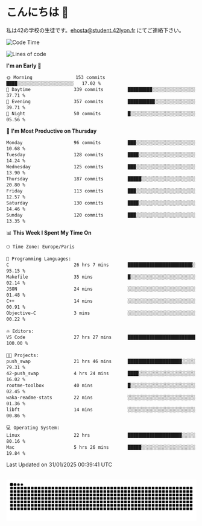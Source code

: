 <h1 align="left">こんにちは 👋</h1>
<p align="left">
	私は42の学校の生徒です。<a href="mailto:ehosta@student.42lyon.fr">ehosta@student.42lyon.fr</a> にてご連絡下さい。<br>
</p>

<!--START_SECTION:waka-->
![Code Time](http://img.shields.io/badge/Code%20Time-2%2C084%20hrs%2014%20mins-blue)

![Lines of code](https://img.shields.io/badge/From%20Hello%20World%20I%27ve%20Written-146.3%20thousand%20lines%20of%20code-blue)

**I'm an Early 🐤** 

```text
🌞 Morning                153 commits         ████░░░░░░░░░░░░░░░░░░░░░   17.02 % 
🌆 Daytime                339 commits         █████████░░░░░░░░░░░░░░░░   37.71 % 
🌃 Evening                357 commits         ██████████░░░░░░░░░░░░░░░   39.71 % 
🌙 Night                  50 commits          █░░░░░░░░░░░░░░░░░░░░░░░░   05.56 % 
```
📅 **I'm Most Productive on Thursday** 

```text
Monday                   96 commits          ███░░░░░░░░░░░░░░░░░░░░░░   10.68 % 
Tuesday                  128 commits         ████░░░░░░░░░░░░░░░░░░░░░   14.24 % 
Wednesday                125 commits         ███░░░░░░░░░░░░░░░░░░░░░░   13.90 % 
Thursday                 187 commits         █████░░░░░░░░░░░░░░░░░░░░   20.80 % 
Friday                   113 commits         ███░░░░░░░░░░░░░░░░░░░░░░   12.57 % 
Saturday                 130 commits         ████░░░░░░░░░░░░░░░░░░░░░   14.46 % 
Sunday                   120 commits         ███░░░░░░░░░░░░░░░░░░░░░░   13.35 % 
```


📊 **This Week I Spent My Time On** 

```text
🕑︎ Time Zone: Europe/Paris

💬 Programming Languages: 
C                        26 hrs 7 mins       ████████████████████████░   95.15 % 
Makefile                 35 mins             █░░░░░░░░░░░░░░░░░░░░░░░░   02.14 % 
JSON                     24 mins             ░░░░░░░░░░░░░░░░░░░░░░░░░   01.48 % 
C++                      14 mins             ░░░░░░░░░░░░░░░░░░░░░░░░░   00.91 % 
Objective-C              3 mins              ░░░░░░░░░░░░░░░░░░░░░░░░░   00.22 % 

🔥 Editors: 
VS Code                  27 hrs 27 mins      █████████████████████████   100.00 % 

🐱‍💻 Projects: 
push_swap                21 hrs 46 mins      ████████████████████░░░░░   79.31 % 
42-push_swap             4 hrs 24 mins       ████░░░░░░░░░░░░░░░░░░░░░   16.02 % 
rootme-toolbox           40 mins             █░░░░░░░░░░░░░░░░░░░░░░░░   02.45 % 
waka-readme-stats        22 mins             ░░░░░░░░░░░░░░░░░░░░░░░░░   01.36 % 
libft                    14 mins             ░░░░░░░░░░░░░░░░░░░░░░░░░   00.86 % 

💻 Operating System: 
Linux                    22 hrs              ████████████████████░░░░░   80.16 % 
Mac                      5 hrs 26 mins       █████░░░░░░░░░░░░░░░░░░░░   19.84 % 
```


 Last Updated on 31/01/2025 00:39:41 UTC
<!--END_SECTION:waka-->

<br clear="both">
<div align="left">
	<picture align="left">
		<source media="(prefers-color-scheme: light)" srcset="https://raw.githubusercontent.com/elouannh/elouannh/output/github-contribution-grid-snake.svg" width="800px">
		<source media="(prefers-color-scheme: dark)" srcset="https://raw.githubusercontent.com/elouannh/elouannh/output/github-contribution-grid-snake-dark.svg" width="800px">
		<img alt="github-snake" src="https://raw.githubusercontent.com/elouannh/elouannh/output/github-contribution-grid-snake.svg" width="800px">
	</picture>
</div>
